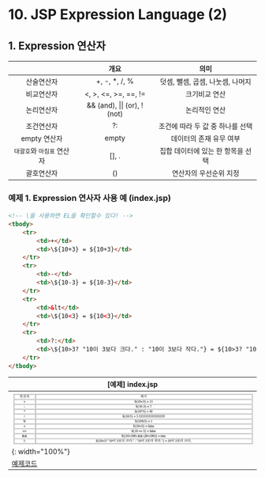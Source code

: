 # 10. JSP Expression Language (2)
## 1. Expression 연산자
|       |  개요  |  의미  |
| :---: | :---: | :---: | 
| 산술연산자 | +, -, *, /, % | 덧셈, 뺄셈, 곱셈, 나눗셈, 나머지 |
| 비교연산자 | <, >, <=, >=, ==, != | 크기비교 연산 |
| 논리연산자 | && (and), \|\| (or), ! (not) | 논리적인 연산 |
| 조건연산자 | ?: | 조건에 따라 두 값 중 하나를 선택 |
| empty 연산자 | empty | 데이터의 존재 유무 여부 |
| `대괄호`와 `마침표` 연산자 | [], . | 집합 데이터에 있는 한 항목을 선택 |
| 괄호연산자 | () | 연산자의 우선순위 지정 |
### 예제 1. Expression 연사자 사용 예 (index.jsp)
```html
<!-- \을 사용하면 EL을 확인할수 있다! -->
<tbody>
    <tr>
        <td>+</td>
		<td>\${10+3} = ${10+3}</td>
	</tr>
	<tr>
		<td>-</td>
		<td>\${10-3} = ${10-3}</td>
	</tr>		
	<tr>
		<td>&lt</td>
		<td>\${10<3} = ${10<3}</td>
	</tr>		
	<tr>
		<td>?:</td>
		<td>\${10>3? "10이 3보다 크다." : "10이 3보다 작다."} = ${10>3? "10이 3보다 크다." : "10이 3보다 작다."}</td>
	</tr>
</tbody>
```

| [예제] index.jsp |
| --- |
|![](https://github.com/juyonglee/JSP-Servlet-Study/blob/master/10.%20JSP%20Expression%20Language%20(2)/Images/Case1.png){: width="100%"}|
| [예제코드](https://github.com/juyonglee/JSP-Servlet-Study/tree/master/10.%20JSP%20Expression%20Language%20(2)/Examples/Example01) |